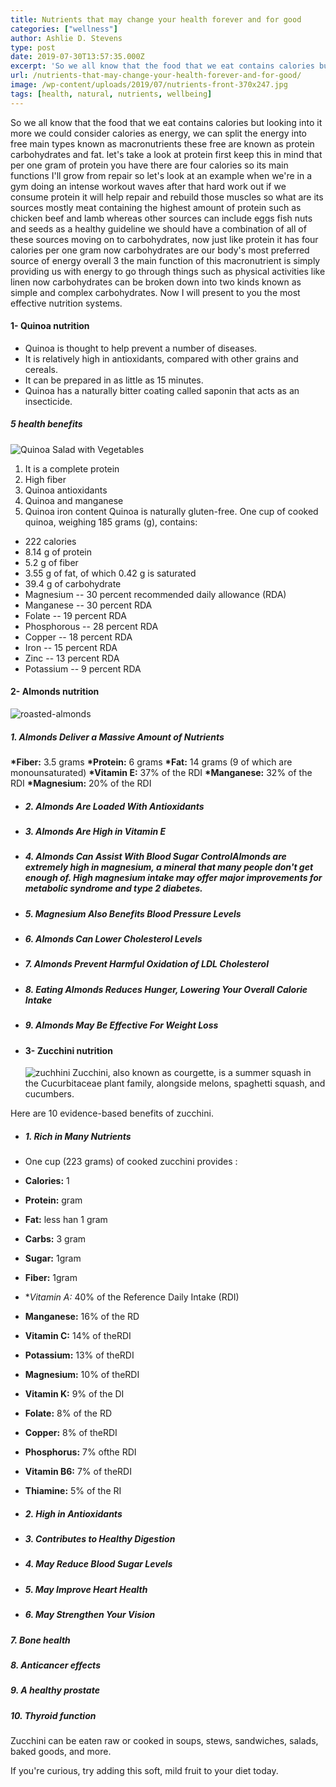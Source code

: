 ```yaml
---
title: Nutrients that may change your health forever and for good
categories: ["wellness"]
author: Ashlie D. Stevens
type: post
date: 2019-07-30T13:57:35.000Z
excerpt: 'So we all know that the food that we eat contains calories but looking into it more we could consider calories as energy,'
url: /nutrients-that-may-change-your-health-forever-and-for-good/
image: /wp-content/uploads/2019/07/nutrients-front-370x247.jpg
tags: [health, natural, nutrients, wellbeing]
---
```


So we all know that the food that we eat contains calories but looking into it more we could consider calories as energy, we can split the energy into free main types known as macronutrients these free are known as protein carbohydrates and fat. let's take a look at protein first keep this in mind that per one gram of protein you have there are four calories so its main functions I'll grow from repair so let's look at an example when we're in a gym doing an intense workout waves after that hard work out if we consume protein it will help repair and rebuild those muscles so what are its sources mostly meat containing the highest amount of protein such as chicken beef and lamb whereas other sources can include eggs fish nuts and seeds as a healthy guideline we should have a combination of all of these sources moving on to carbohydrates, now just like protein it has four calories per one gram now carbohydrates are our body's most preferred source of energy overall 3 the main function of this macronutrient is simply providing us with energy to go through things such as physical activities like linen now carbohydrates can be broken down into two kinds known as simple and complex carbohydrates. Now I will present to you the most effective nutrition systems.

#### 1- Quinoa nutrition

-   Quinoa is thought to help prevent a number of diseases.
-   It is relatively high in antioxidants, compared with other grains and cereals.
-   It can be prepared in as little as 15 minutes.
-   Quinoa has a naturally bitter coating called saponin that acts as an insecticide.

##### 5 health benefits

![Quinoa Salad with Vegetables ](/wp-content/uploads/2019/07/quinoa-300x194.jpg)

1.  It is a complete protein
2.  High fiber
3.  Quinoa antioxidants
4.  Quinoa and manganese
5.  Quinoa iron content
    Quinoa is naturally gluten-free. One cup of cooked quinoa, weighing 185 grams (g), contains:

-   222 calories
-   8.14 g of protein
-   5.2 g of fiber
-   3.55 g of fat, of which 0.42 g is saturated
-   39.4 g of carbohydrate
-   Magnesium -- 30 percent recommended daily allowance (RDA)
-   Manganese -- 30 percent RDA
-   Folate -- 19 percent RDA
-   Phosphorous -- 28 percent RDA
-   Copper -- 18 percent RDA
-   Iron -- 15 percent RDA
-   Zinc -- 13 percent RDA
-   Potassium -- 9 percent RDA

#### 2- Almonds nutrition

![roasted-almonds](/wp-content/uploads/2019/07/roasted-almonds-300x201.jpg)

##### 1. Almonds Deliver a Massive Amount of Nutrients

**\*Fiber:** 3.5 grams
**\*Protein:** 6 grams
**\*Fat:** 14 grams (9 of which are monounsaturated)
**\*Vitamin E:** 37% of the RDI
**\*Manganese:** 32% of the RDI
**\*Magnesium:** 20% of the RDI

-   ##### 2. Almonds Are Loaded With Antioxidants

-   ##### 3. Almonds Are High in Vitamin E

-   ##### 4. Almonds Can Assist With Blood Sugar ControlAlmonds are extremely high in magnesium, a mineral that many people don't get enough of. High magnesium intake may offer major improvements for metabolic syndrome and type 2 diabetes.

-   ##### 5. Magnesium Also Benefits Blood Pressure Levels

-   ##### 6. Almonds Can Lower Cholesterol Levels

-   ##### 7. Almonds Prevent Harmful Oxidation of LDL Cholesterol

-   ##### 8. Eating Almonds Reduces Hunger, Lowering Your Overall Calorie Intake

-   ##### 9. Almonds May Be Effective For Weight Loss

-   #### 3- Zucchini nutrition
    ![zuchhini](/wp-content/uploads/2019/07/zuchhini.jpg)
    Zucchini, also known as courgette, is a summer squash in the Cucurbitaceae plant family, alongside melons, spaghetti squash, and cucumbers.

Here are 10 evidence-based benefits of zucchini.

-   ##### 1. Rich in Many Nutrients
-   One cup (223 grams) of cooked zucchini provides :
-   **Calories:** 1
-   **Protein:**  gram
-   **Fat:** less han 1 gram
-   **Carbs:** 3 gram
-   **Sugar:** 1gram
-   **Fiber:** 1gram
-   \*_Vitamin A:_ 40% of the Reference Daily Intake (RDI)
-   **Manganese:** 16% of the RD
-   **Vitamin C:** 14% of theRDI
-   **Potassium:** 13% of theRDI
-   **Magnesium:** 10% of theRDI
-   **Vitamin K:** 9% of the DI
-   **Folate:** 8% of the RD
-   **Copper:** 8% of theRDI
-   **Phosphorus:** 7% ofthe RDI
-   **Vitamin B6:** 7% of theRDI
-   **Thiamine:** 5% of the RI


-   ##### 2. High in Antioxidants
-   ##### 3. Contributes to Healthy Digestion
-   ##### 4. May Reduce Blood Sugar Levels
-   ##### 5. May Improve Heart Health
-   ##### 6. May Strengthen Your Vision

##### 7. Bone health

##### 8. Anticancer effects

##### 9. A healthy prostate

##### 10. Thyroid function

Zucchini can be eaten raw or cooked in soups, stews, sandwiches, salads, baked goods, and more.

If you're curious, try adding this soft, mild fruit to your diet today.
